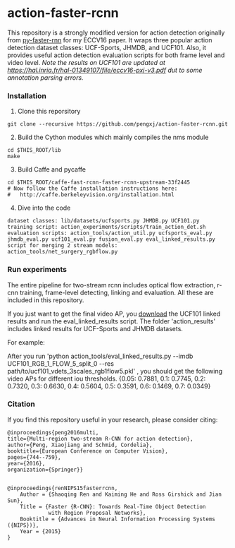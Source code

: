 # action-faster-rcnn
This repository is a strongly modified version for action detection originally from [py-faster-rnn](https://github.com/rbgirshick/py-faster-rcnn.git) for my ECCV16 paper. It wraps three popular action detection dataset classes: UCF-Sports, JHMDB, and UCF101. Also, it provides useful action detection evaluation scripts for both frame level and video level. 
*Note the results on UCF101 are updated at https://hal.inria.fr/hal-01349107/file/eccv16-pxj-v3.pdf dut to some annotation  parsing errors.*

### Installation
1. Clone this reporsitory
  ```Shell
  git clone --recursive https://github.com/pengxj/action-faster-rcnn.git
  ```
  
2. Build the Cython modules which mainly compiles the nms module
  ```Shell 
  cd $THIS_ROOT/lib
  make
  ```
  
3. Build Caffe and pycaffe
  ```Shell
  cd $THIS_ROOT/caffe-fast-rcnn-faster-rcnn-upstream-33f2445
  # Now follow the Caffe installation instructions here:
  #   http://caffe.berkeleyvision.org/installation.html
  ```
  
4. Dive into the code
  ```Shell
  dataset classes: lib/datasets/ucfsports.py JHMDB.py UCF101.py
  training script: action_experiments/scripts/train_action_det.sh
  evaluation scripts: action_tools/action_util.py ucfsports_eval.py jhmdb_eval.py ucf101_eval.py fusion_eval.py eval_linked_results.py
  script for merging 2 stream models: action_tools/net_surgery_rgbflow.py
  ```

### Run experiments
The entire pipeline for two-stream rcnn includes optical flow extraction, r-cnn training, frame-level detecting, linking and evaluation. All these are included in this repository.

If you just want to get the final video AP, you [download](https://drive.google.com/open?id=0B-DiRMXFmUKQVDBRTy12UVJ2enM) the UCF101 linked results and run the eval_linked_results script. The folder 'action_results' includes linked results for UCF-Sports and JHMDB datasets.

For example:

After you run 'python action_tools/eval_linked_results.py --imdb UCF101_RGB_1_FLOW_5_split_0 --res path/to/ucf101_vdets_3scales_rgb1flow5.pkl' , you should get the following video APs for different iou thresholds.
{0.05: 0.7881, 0.1: 0.7745, 0.2: 0.7320, 0.3: 0.6630, 0.4: 0.5604, 0.5: 0.3591, 0.6: 0.1469, 0.7: 0.0349}

### Citation

If you find this repository useful in your research, please consider citing:

    @inproceedings{peng2016multi,
    title={Multi-region two-stream R-CNN for action detection},
    author={Peng, Xiaojiang and Schmid, Cordelia},
    booktitle={European Conference on Computer Vision},
    pages={744--759},
    year={2016},
    organization={Springer}}
  
  
    @inproceedings{renNIPS15fasterrcnn,
        Author = {Shaoqing Ren and Kaiming He and Ross Girshick and Jian Sun},
        Title = {Faster {R-CNN}: Towards Real-Time Object Detection
                 with Region Proposal Networks},
        Booktitle = {Advances in Neural Information Processing Systems ({NIPS})},
        Year = {2015}
    }
